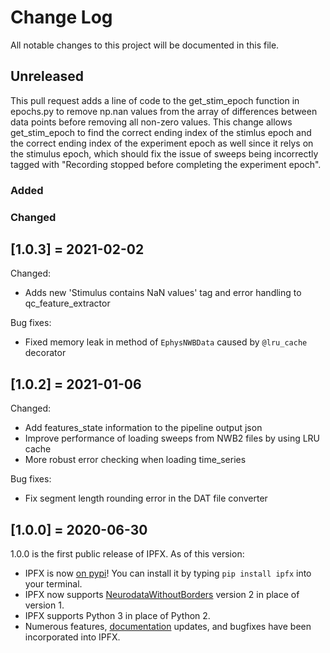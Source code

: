 # Change Log
All notable changes to this project will be documented in this file.

## Unreleased
This pull request adds a line of code to the get_stim_epoch function in epochs.py to 
remove np.nan values from the array of differences between data points before removing 
all non-zero values. This change allows get_stim_epoch to find the correct ending index 
of the stimlus epoch and the correct ending index of the experiment epoch as well since
it relys on the stimulus epoch, which should fix the issue of sweeps being incorrectly 
tagged with "Recording stopped before completing the experiment epoch".
### Added

### Changed


## [1.0.3] = 2021-02-02
Changed:
- Adds new 'Stimulus contains NaN values' tag and error handling to qc_feature_extractor

Bug fixes:
- Fixed memory leak in method of `EphysNWBData` caused by `@lru_cache` decorator

## [1.0.2] = 2021-01-06

Changed:
- Add features_state information to the pipeline output json
- Improve performance of loading sweeps from NWB2 files by using LRU cache
- More robust error checking when loading time_series

Bug fixes:
- Fix segment length rounding error in the DAT file converter

## [1.0.0] = 2020-06-30

1.0.0 is the first public release of IPFX. As of this version:
- IPFX is now [on pypi](https://pypi.org/project/IPFX/)! You can install it by typing `pip install ipfx` into your terminal.
- IPFX now supports [NeurodataWithoutBorders](https://www.nwb.org) version 2 in place of version 1.
- IPFX supports Python 3 in place of Python 2.
- Numerous features, [documentation](https://ipfx.readthedocs.io/en/latest/) updates, and bugfixes have been incorporated into IPFX.
